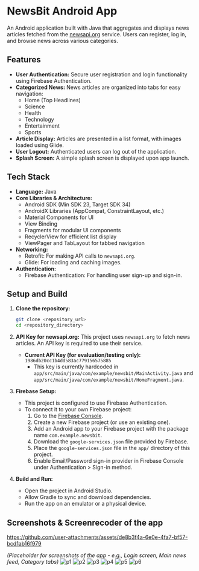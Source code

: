 # NewsBit Android App

An Android application built with Java that aggregates and displays news articles fetched from the [newsapi.org](https://newsapi.org) service. Users can register, log in, and browse news across various categories.

## Features

*   **User Authentication:** Secure user registration and login functionality using Firebase Authentication.
*   **Categorized News:** News articles are organized into tabs for easy navigation:
    *   Home (Top Headlines)
    *   Science
    *   Health
    *   Technology
    *   Entertainment
    *   Sports
*   **Article Display:** Articles are presented in a list format, with images loaded using Glide.
*   **User Logout:** Authenticated users can log out of the application.
*   **Splash Screen:** A simple splash screen is displayed upon app launch.

## Tech Stack

*   **Language:** Java
*   **Core Libraries & Architecture:**
    *   Android SDK (Min SDK 23, Target SDK 34)
    *   AndroidX Libraries (AppCompat, ConstraintLayout, etc.)
    *   Material Components for UI
    *   View Binding
    *   Fragments for modular UI components
    *   RecyclerView for efficient list display
    *   ViewPager and TabLayout for tabbed navigation
*   **Networking:**
    *   Retrofit: For making API calls to `newsapi.org`.
    *   Glide: For loading and caching images.
*   **Authentication:**
    *   Firebase Authentication: For handling user sign-up and sign-in.

## Setup and Build

1.  **Clone the repository:**
    ```bash
    git clone <repository_url>
    cd <repository_directory>
    ```
2.  **API Key for newsapi.org:**
    This project uses `newsapi.org` to fetch news articles. An API key is required to use their service.
    *   **Current API Key (for evaluation/testing only):** `1986db20cc1b4dd583ac779156575885`
        *   This key is currently hardcoded in `app/src/main/java/com/example/newsbit/MainActivity.java` and `app/src/main/java/com/example/newsbit/HomeFragment.java`.

3.  **Firebase Setup:**
    *   This project is configured to use Firebase Authentication.
    *   To connect it to your own Firebase project:
        1.  Go to the [Firebase Console](https://console.firebase.google.com/).
        2.  Create a new Firebase project (or use an existing one).
        3.  Add an Android app to your Firebase project with the package name `com.example.newsbit`.
        4.  Download the `google-services.json` file provided by Firebase.
        5.  Place the `google-services.json` file in the `app/` directory of this project.
        6.  Enable Email/Password sign-in provider in Firebase Console under Authentication > Sign-in method.

4.  **Build and Run:**
    *   Open the project in Android Studio.
    *   Allow Gradle to sync and download dependencies.
    *   Run the app on an emulator or a physical device.

## Screenshots & Screenrecoder of the app

https://github.com/user-attachments/assets/de8b3f4a-6e0e-4fa7-bf57-bcd1ab16f979


*(Placeholder for screenshots of the app - e.g., Login screen, Main news feed, Category tabs)*
![p1](https://github.com/user-attachments/assets/45c90c33-d909-4c62-85d4-ed847182ca03)
![p2](https://github.com/user-attachments/assets/0ea9f242-9519-4467-affe-8533c4328be0)
![p3](https://github.com/user-attachments/assets/a9cdd5d0-e4e8-44c6-bddd-262f90bbfac3)
![p4](https://github.com/user-attachments/assets/945c76a2-5b8b-4e7d-900a-24533b7f91db)
![p5](https://github.com/user-attachments/assets/dda81be7-4833-49b9-974e-5c4c16778d2a)
![p6](https://github.com/user-attachments/assets/26d57712-699c-4b4b-a559-84208a9fa9c2)


